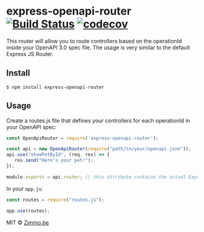 # express-openapi-router [![Build Status](https://travis-ci.org/zimmo-be/express-openapi-router.svg?branch=master)](https://travis-ci.org/zimmo-be/express-openapi-router) [![codecov](https://codecov.io/gh/zimmo-be/express-openapi-router/badge.svg?branch=master)](https://codecov.io/gh/zimmo-be/express-openapi-router?branch=master)

This router will allow you to route controllers based on the operationId inside your OpenAPI 3.0 spec file. The
usage is very similar to the default Express JS Router.


## Install

```
$ npm install express-openapi-router
```


## Usage

Create a routes.js file that defines your controllers for each operationId in your OpenAPI spec:

```js
const OpenApiRouter = require('express-openapi-router');

const api = new OpenApiRouter(require("path/to/your/openapi.json"));
api.use("showPetById", (req, res) => {
   res.send("Here's your pet!");
});

module.exports = api.router; // this attribute contains the actual ExpressJS Router
```

In your `app.js`:

```js
const routes = require("routes.js");

app.use(routes);
```


MIT © [Zimmo.be](https://www.zimmo.be/)
